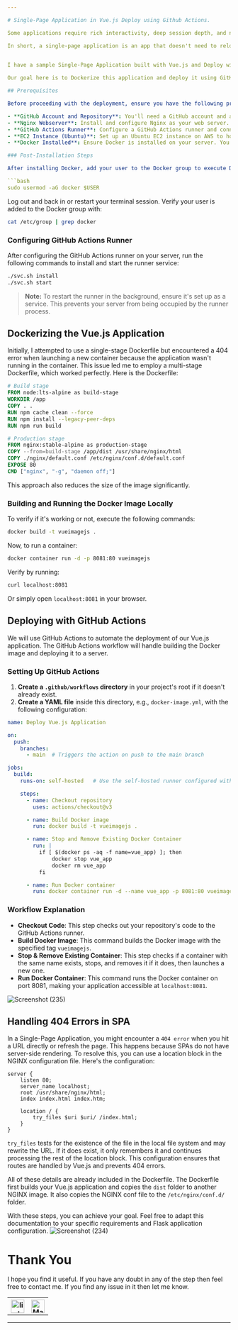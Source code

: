 ```yaml
---

# Single-Page Application in Vue.js Deploy using Github Actions.

Some applications require rich interactivity, deep session depth, and non-trivial stateful logic on the frontend. The best way to build such applications is to use an architecture where Vue not only controls the entire page but also handles data updates and navigation without having to reload the page. This type of application is typically referred to as a Single-Page Application (SPA).

In short, a single-page application is an app that doesn't need to reload the page during its use and works within a browser.

 
I have a sample Single-Page Application built with Vue.js and Deploy with Github Actions.

Our goal here is to Dockerize this application and deploy it using GitHub Actions. We will automate the process of building the Docker image and running the container, ensuring a smooth deployment workflow.

## Prerequisites

Before proceeding with the deployment, ensure you have the following prerequisites set up:

- **GitHub Account and Repository**: You'll need a GitHub account and a repository to store your Vue.js application code.
- **Nginx Webserver**: Install and configure Nginx as your web server.
- **GitHub Actions Runner**: Configure a GitHub Actions runner and connect it with your server.
- **EC2 Instance (Ubuntu)**: Set up an Ubuntu EC2 instance on AWS to host your application.
- **Docker Installed**: Ensure Docker is installed on your server. You can install Docker by following these [instructions](https://docs.docker.com/engine/install/ubuntu/).

### Post-Installation Steps

After installing Docker, add your user to the Docker group to execute Docker commands without `sudo`:

```bash
sudo usermod -aG docker $USER
```

Log out and back in or restart your terminal session. Verify your user is added to the Docker group with:

```bash
cat /etc/group | grep docker
```

### Configuring GitHub Actions Runner

After configuring the GitHub Actions runner on your server, run the following commands to install and start the runner service:

```bash
./svc.sh install
./svc.sh start
```

> **Note:** To restart the runner in the background, ensure it's set up as a service. This prevents your server from being occupied by the runner process.

## Dockerizing the Vue.js Application

Initially, I attempted to use a single-stage Dockerfile but encountered a 404 error when launching a new container because the application wasn't running in the container. This issue led me to employ a multi-stage Dockerfile, which worked perfectly. Here is the Dockerfile:

```Dockerfile
# Build stage
FROM node:lts-alpine as build-stage
WORKDIR /app
COPY . .
RUN npm cache clean --force
RUN npm install --legacy-peer-deps
RUN npm run build

# Production stage
FROM nginx:stable-alpine as production-stage
COPY --from=build-stage /app/dist /usr/share/nginx/html
COPY ./nginx/default.conf /etc/nginx/conf.d/default.conf
EXPOSE 80
CMD ["nginx", "-g", "daemon off;"]
```

This approach also reduces the size of the image significantly.

### Building and Running the Docker Image Locally

To verify if it's working or not, execute the following commands:

```bash
docker build -t vueimagejs .
```

Now, to run a container:

```bash
docker container run -d -p 8081:80 vueimagejs
```

Verify by running:

```bash
curl localhost:8081
```

Or simply open `localhost:8081` in your browser.

## Deploying with GitHub Actions

We will use GitHub Actions to automate the deployment of our Vue.js application. The GitHub Actions workflow will handle building the Docker image and deploying it to a server.

### Setting Up GitHub Actions

1. **Create a `.github/workflows` directory** in your project's root if it doesn't already exist.
2. **Create a YAML file** inside this directory, e.g., `docker-image.yml`, with the following configuration:

```yaml
name: Deploy Vue.js Application

on:
  push:
    branches:
      - main  # Triggers the action on push to the main branch

jobs:
  build:
    runs-on: self-hosted   # Use the self-hosted runner configured with your server

    steps:
      - name: Checkout repository
        uses: actions/checkout@v3

      - name: Build Docker image
        run: docker build -t vueimagejs .

      - name: Stop and Remove Existing Docker Container
        run: |
          if [ $(docker ps -aq -f name=vue_app) ]; then
              docker stop vue_app
              docker rm vue_app
          fi

      - name: Run Docker container
        run: docker container run -d --name vue_app -p 8081:80 vueimagejs
```

### Workflow Explanation

- **Checkout Code**: This step checks out your repository's code to the GitHub Actions runner.
- **Build Docker Image**: This command builds the Docker image with the specified tag `vueimagejs`.
- **Stop & Remove Existing Container**: This step checks if a container with the same name exists, stops, and removes it if it does, then launches a new one.
- **Run Docker Container**: This command runs the Docker container on port 8081, making your application accessible at `localhost:8081`.
  
![Screenshot (235)](https://github.com/user-attachments/assets/a8a4ce12-285c-443f-89f0-beaf6bed0d8d)

## Handling 404 Errors in SPA

In a Single-Page Application, you might encounter a `404 error` when you hit a URL directly or refresh the page. This happens because SPAs do not have server-side rendering. To resolve this, you can use a location block in the NGINX configuration file. Here's the configuration:

```nginx
server {
    listen 80;
    server_name localhost;
    root /usr/share/nginx/html;
    index index.html index.htm;

    location / {
        try_files $uri $uri/ /index.html;
    }
}
```

`try_files` tests for the existence of the file in the local file system and may rewrite the URL. If it does exist, it only remembers it and continues processing the rest of the location block. This configuration ensures that routes are handled by Vue.js and prevents 404 errors.

All of these details are already included in the Dockerfile. The Dockerfile first builds your Vue.js application and copies the `dist` folder to another NGINX image. It also copies the NGINX conf file to the `/etc/nginx/conf.d/` folder.

With these steps, you can achieve your goal. Feel free to adapt this documentation to your specific requirements and Flask application configuration.
![Screenshot (234)](https://github.com/user-attachments/assets/e28f35fd-a9c7-4421-b717-373203a2a5af)



# Thank You

I hope you find it useful. If you have any doubt in any of the step then feel free to contact me. If you find any issue in it then let me know.

<table>
  <tr>
    <th><a href="https://www.linkedin.com/in/prateek-mudgal-devops" target="_blank"><img src="https://img.icons8.com/color/452/linkedin.png" alt="linkedin" width="30"/></a></th>
    <th><a href="mailto:mudgalprateek00@gmail.com" target="_blank"><img src="https://img.icons8.com/color/344/gmail-new.png" alt="Mail" width="30"/></a></th>
  </tr>
</table>

---
```


